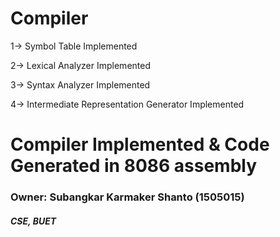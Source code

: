 # Compiler

1-> Symbol Table Implemented

2-> Lexical Analyzer Implemented

3-> Syntax Analyzer Implemented

4-> Intermediate Representation Generator Implemented

# Compiler Implemented & Code Generated in 8086 assembly



### Owner: Subangkar Karmaker Shanto (1505015)  
#####                  CSE, BUET
